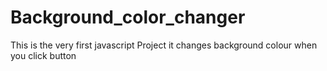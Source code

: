 # Background_color_changer
This is the very first javascript Project it changes background colour when you click button
